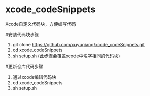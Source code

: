 # xcode_codeSnippets
Xcode自定义代码块，方便编写代码

#安装代码块步骤
1. git clone https://github.com/xuyuqiang/xcode_codeSnippets.git
2. cd xcode_codeSnippets
3. sh setup.sh (此步骤会覆盖xcode中名字相同的代码块)

#更新仓库代码步骤

1. 通过xcode编辑代码块
2. cd xcode_codeSnippets
3. sh setup.sh